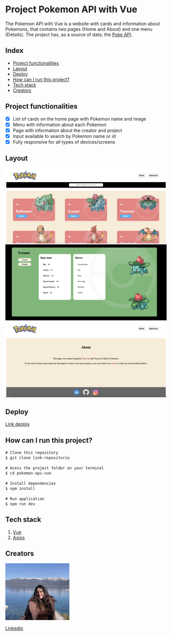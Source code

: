 # **Project Pokemon API with Vue**

The Pokemon API with Vue is a website with cards and information about Pokemons, that contains two pages (Home and About) and one menu (Details). The project has, as a source of data, the [Poke API](https://pokeapi.co/ "Poke API").

## **Index**
- <a href="#project-functionalities">Project functionalities</a>
- <a href="#layout">Layout</a>
- <a href="#deploy">Deploy</a>
- <a href="#how-can-i-run-this-project">How can I run this project?</a>
- <a href="#tech-stack">Tech stack</a>
- <a href="#creators">Creators</a>

## **Project functionalities**
- [x] List of cards on the home page with Pokemon name and image
- [x] Menu with information about each Pokemon
- [x] Page with information about the creator and project
- [x] Input available to search by Pokemon name or id
- [x] Fully responsive for all types of devices/screens

## **Layout**
![homepage](./src/assets/homepage.png)
![details-menu](./src/assets/details-menu.png)
![aboutme-page](./src/assets/aboutme-page.png)

## **Deploy**
[Link deploy](https://pokeapi-vue.vercel.app/)

## **How can I run this project?**

```
# Clone this repository
$ git clone link-repositorio

# Acess the project folder on your terminal
$ cd pokemon-api-vue

# Install dependencies
$ npm install

# Run application
$ npm run dev

```

## **Tech stack**

1. [Vue](https://vuejs.org/)
2. [Axios](https://axios-http.com/)


## **Creators**

<img style="width:200px" src="./src/assets/photo.png" alt="creator-image">

[Linkedin](https://www.linkedin.com/in/mariaconstance/)

